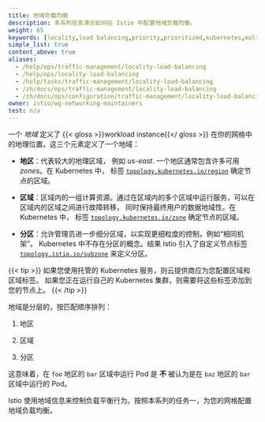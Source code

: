 ```yaml
---
title: 地域负载均衡
description: 本系列任务演示如何在 Istio 中配置地域负载均衡。
weight: 65
keywords: [locality,load balancing,priority,prioritized,kubernetes,multicluster]
simple_list: true
content_above: true
aliases:
  - /help/ops/traffic-management/locality-load-balancing
  - /help/ops/locality-load-balancing
  - /help/tasks/traffic-management/locality-load-balancing
  - /zh/docs/ops/traffic-management/locality-load-balancing
  - /zh/docs/ops/configuration/traffic-management/locality-load-balancing
owner: istio/wg-networking-maintainers
test: n/a
---
```

一个 *地域* 定义了 {{< gloss >}}workload instance{{</ gloss >}} 在你的网格中的地理位置。这三个元素定义了一个地域：

- **地区**：代表较大的地理区域， 例如 *us-east*. 一个地区通常包含许多可用 *zones*。在 Kubernetes 中，
标签 [`topology.kubernetes.io/region`](https://kubernetes.io/zh-cn/docs/reference/labels-annotations-taints/#topologykubernetesioregion) 确定节点的区域。

- **区域**：区域内的一组计算资源。通过在区域内的多个区域中运行服务，可以在区域内的区域之间进行故障转移，
同时保持最终用户的数据地域性。在 Kubernetes 中，
标签 [`topology.kubernetes.io/zone`](https://kubernetes.io/zh-cn/docs/reference/labels-annotations-taints/#topologykubernetesiozone) 确定节点的区域。

- **分区**：允许管理员进一步细分区域，以实现更细粒度的控制，例如“相同机架”。
Kubernetes 中不存在分区的概念。结果 Istio 引入了自定义节点标签 [`topology.istio.io/subzone`](/zh/docs/reference/config/labels/#:~:text=topology.istio.io/subzone) 来定义分区。

{{< tip >}}
如果您使用托管的 Kubernetes 服务，则云提供商应为您配置区域和区域标签。
如果您正在运行自己的 Kubernetes 集群，则需要将这些标签添加到您的节点上。
{{< /tip >}}

地域是分层的，按匹配顺序排列：

1. 地区

1. 区域

1. 分区

这意味着，在 `foo` 地区的 `bar` 区域中运行 Pod 是 **不** 被认为是在 `baz` 地区的 `bar` 区域中运行的 Pod。

Istio 使用地域信息来控制负载平衡行为。按照本系列的任务一，为您的网格配置地域负载均衡。
